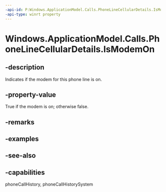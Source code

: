 ```yaml
---
-api-id: P:Windows.ApplicationModel.Calls.PhoneLineCellularDetails.IsModemOn
-api-type: winrt property
---
```


<!-- Property syntax
public bool IsModemOn { get; }
-->

# Windows.ApplicationModel.Calls.PhoneLineCellularDetails.IsModemOn

## -description
Indicates if the modem for this phone line is on.

## -property-value
True if the modem is on; otherwise false.

## -remarks

## -examples

## -see-also

## -capabilities
phoneCallHistory, phoneCallHistorySystem
